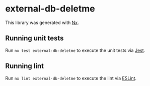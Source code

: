# external-db-deletme

This library was generated with [Nx](https://nx.dev).


## Running unit tests

Run `nx test external-db-deletme` to execute the unit tests via [Jest](https://jestjs.io).


## Running lint

Run `nx lint external-db-deletme` to execute the lint via [ESLint](https://eslint.org/).

